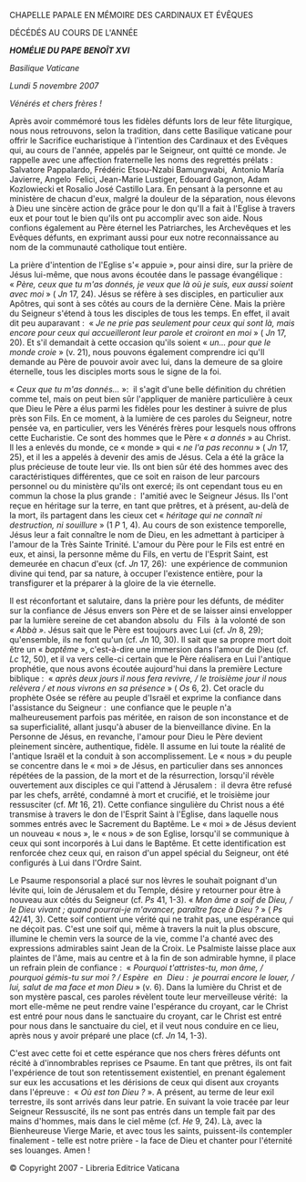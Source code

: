 CHAPELLE PAPALE EN MÉMOIRE DES CARDINAUX ET ÉVÊQUES

DÉCÉDÉS AU COURS DE L'ANNÉE

***HOMÉLIE DU PAPE*** ***BENOÎT XVI***

*Basilique Vaticane*

*Lundi 5 novembre 2007*

*Vénérés et chers frères !*

Après avoir commémoré tous les fidèles défunts lors de leur fête liturgique, nous nous retrouvons, selon la tradition, dans cette Basilique vaticane pour offrir le Sacrifice eucharistique à l'intention des Cardinaux et des Evêques qui, au cours de l'année, appelés par le Seigneur, ont quitté ce monde. Je rappelle avec une affection fraternelle les noms des regrettés prélats :  Salvatore Pappalardo, Frédéric Etsou-Nzabi Bamungwabi,  Antonio María Javierre, Angelo  Felici, Jean-Marie Lustiger, Edouard Gagnon, Adam Kozlowiecki et Rosalio José Castillo Lara. En pensant à la personne et au ministère de chacun d'eux, malgré la douleur de la séparation, nous élevons à Dieu une sincère action de grâce pour le don qu'Il a fait à l'Eglise à travers eux et pour tout le bien qu'ils ont pu accomplir avec son aide. Nous confions également au Père éternel les Patriarches, les Archevêques et les Evêques défunts, en exprimant aussi pour eux notre reconnaissance au nom de la communauté catholique tout entière.

La prière d'intention de l'Eglise s'« appuie », pour ainsi dire, sur la prière de Jésus lui-même, que nous avons écoutée dans le passage évangélique :  « *Père, ceux que tu m'as donnés, je veux que là où je suis, eux aussi soient avec moi* » ( *Jn* 17, 24). Jésus se réfère à ses disciples, en particulier aux Apôtres, qui sont à ses côtés au cours de la dernière Cène. Mais la prière du Seigneur s'étend à tous les disciples de tous les temps. En effet, il avait dit peu auparavant :  « *Je ne prie pas seulement pour ceux qui sont là, mais encore pour ceux qui accueilleront leur parole et croiront en moi* » ( *Jn* 17, 20). Et s'il demandait à cette occasion qu'ils soient « *un... pour que le monde croie* » (v. 21), nous pouvons également comprendre ici qu'Il demande au Père de pouvoir avoir avec lui, dans la demeure de sa gloire éternelle, tous les disciples morts sous le signe de la foi.

« *Ceux que tu m'as donnés...* »:  il s'agit d'une belle définition du chrétien comme tel, mais on peut bien sûr l'appliquer de manière particulière à ceux que Dieu le Père a élus parmi les fidèles pour les destiner à suivre de plus près son Fils. En ce moment, à la lumière de ces paroles du Seigneur, notre pensée va, en particulier, vers les Vénérés frères pour lesquels nous offrons cette Eucharistie. Ce sont des hommes que le Père « *a donnés* » au Christ. Il les a enlevés du monde, ce « monde » qui « *ne l'a pas reconnu* » ( *Jn* 17, 25), et il les a appelés à devenir des amis de Jésus. Cela a été la grâce la plus précieuse de toute leur vie. Ils ont bien sûr été des hommes avec des caractéristiques différentes, que ce soit en raison de leur parcours personnel ou du ministère qu'ils ont exercé; ils ont cependant tous eu en commun la chose la plus grande :  l'amitié avec le Seigneur Jésus. Ils l'ont reçue en héritage sur la terre, en tant que prêtres, et à présent, au-delà de la mort, ils partagent dans les cieux cet « *héritage qui ne connaît ni destruction, ni souillure* » (1 *P* 1, 4). Au cours de son existence temporelle, Jésus leur a fait connaître le nom de Dieu, en les admettant à participer à l'amour de la Très Sainte Trinité. L'amour du Père pour le Fils est entré en eux, et ainsi, la personne même du Fils, en vertu de l'Esprit Saint, est demeurée en chacun d'eux (cf. *Jn* 17, 26):  une expérience de communion divine qui tend, par sa nature, à occuper l'existence entière, pour la transfigurer et la préparer à la gloire de la vie éternelle.

Il est réconfortant et salutaire, dans la prière pour les défunts, de méditer sur la confiance de Jésus envers son Père et de se laisser ainsi envelopper par la lumière sereine de cet abandon absolu  du  Fils  à la volonté de son *« *Abbà* »*. Jésus sait que le Père est toujours avec Lui (cf. *Jn* 8, 29); qu'ensemble, ils ne font qu'un (cf. *Jn* 10, 30). Il sait que sa propre mort doit être un « *baptême* », c'est-à-dire une immersion dans l'amour de Dieu (cf. *Lc* 12, 50), et il va vers celle-ci certain que le Père réalisera en Lui l'antique prophétie, que nous avons écoutée aujourd'hui dans la première Lecture biblique :  « *après deux jours il nous fera revivre, / le troisième jour il nous relèvera / et nous vivrons en sa présence* » ( *Os* 6, 2). Cet oracle du prophète Osée se réfère au peuple d'Israël et exprime la confiance dans l'assistance du Seigneur :  une confiance que le peuple n'a malheureusement parfois pas méritée, en raison de son inconstance et de sa superficialité, allant jusqu'à abuser de la bienveillance divine. En la Personne de Jésus, en revanche, l'amour pour Dieu le Père devient pleinement sincère, authentique, fidèle. Il assume en lui toute la réalité de l'antique Israël et la conduit à son accomplissement. Le « nous » du peuple se concentre dans le « moi » de Jésus, en particulier dans ses annonces répétées de la passion, de la mort et de la résurrection, lorsqu'il révèle ouvertement aux disciples ce qui l'attend à Jérusalem :  il devra être refusé par les chefs, arrêté, condamné à mort et crucifié, et le troisième jour ressusciter (cf. *Mt* 16, 21). Cette confiance singulière du Christ nous a été transmise à travers le don de l'Esprit Saint à l'Eglise, dans laquelle nous sommes entrés avec le Sacrement du Baptême. Le « moi » de Jésus devient un nouveau « nous », le « nous » de son Eglise, lorsqu'il se communique à ceux qui sont incorporés à Lui dans le Baptême. Et cette identification est renforcée chez ceux qui, en raison d'un appel spécial du Seigneur, ont été configurés à Lui dans l'Ordre Saint.

Le Psaume responsorial a placé sur nos lèvres le souhait poignant d'un lévite qui, loin de Jérusalem et du Temple, désire y retourner pour être à nouveau aux côtés du Seigneur (cf. *Ps* 41, 1-3). « *Mon âme a soif de Dieu, / le Dieu vivant ; quand pourrai-je m'avancer, paraître face à Dieu ?* » ( *Ps* 42/41, 3). Cette soif contient une vérité qui ne trahit pas, une espérance qui ne déçoit pas. C'est une soif qui, même à travers la nuit la plus obscure, illumine le chemin vers la source de la vie, comme l'a chanté avec des expressions admirables saint Jean de la Croix. Le Psalmiste laisse place aux plaintes de l'âme, mais au centre et à la fin de son admirable hymne, il place un refrain plein de confiance :  « *Pourquoi t'attristes-tu, mon âme, / pourquoi gémis-tu sur moi ? / Espère  en  Dieu :  je pourrai encore le louer, / lui, salut de ma face et mon Dieu* » (v. 6). Dans la lumière du Christ et de son mystère pascal, ces paroles révèlent toute leur merveilleuse vérité:  la mort elle-même ne peut rendre vaine l'espérance du croyant, car le Christ est entré pour nous dans le sanctuaire du croyant, car le Christ est entré pour nous dans le sanctuaire du ciel, et il veut nous conduire en ce lieu, après nous y avoir préparé une place (cf. *Jn* 14, 1-3).

C'est avec cette foi et cette espérance que nos chers frères défunts ont récité à d'innombrables reprises ce Psaume. En tant que prêtres, ils ont fait l'expérience de tout son retentissement existentiel, en prenant également sur eux les accusations et les dérisions de ceux qui disent aux croyants dans l'épreuve :  « *Où est ton Dieu ?* ». A présent, au terme de leur exil terrestre, ils sont arrivés dans leur patrie. En suivant la voie tracée par leur Seigneur Ressuscité, ils ne sont pas entrés dans un temple fait par des mains d'hommes, mais dans le ciel même (cf. *He* 9, 24). Là, avec la Bienheureuse Vierge Marie, et avec tous les saints, puissent-ils contempler finalement - telle est notre prière - la face de Dieu et chanter pour l'éternité ses louanges. Amen !

© Copyright 2007 - Libreria Editrice Vaticana